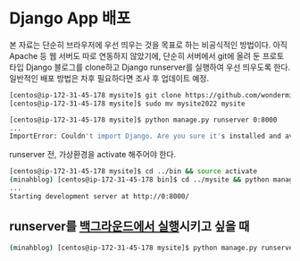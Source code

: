 # Django App 배포

본 자료는 단순히 브라우저에 우선 띄우는 것을 목표로 하는 비공식적인 방법이다.
아직 Apache 등 웹 서버도 따로 연동하지 않았기에,
단순히 서버에서 git에 올려 둔 프로토타입 Django 블로그를 clone하고 Django runserver를 실행하여 우선 띄우도록 한다.
일반적인 배포 방법은 차후 필요하다면 조사 후 업데이트 예정.

```bash
[centos@ip-172-31-45-178 mysite]$ git clone https://github.com/wonderminah/mysite2022.git
[centos@ip-172-31-45-178 mysite]$ sudo mv mysite2022 mysite

[centos@ip-172-31-45-178 mysite]$ python manage.py runserver 0:8000
...
ImportError: Couldn't import Django. Are you sure it's installed and available on your PYTHONPATH environment variable? Did you forget to activate a virtual environment?
```

runserver 전, 가상환경을 activate 해주어야 한다.

```bash
[centos@ip-172-31-45-178 mysite]$ cd ../bin && source activate
(minahblog) [centos@ip-172-31-45-178 bin]$ cd ../mysite && python manage.py runserver 0:8000
...
Starting development server at http://0:8000/
```

## runserver를 [**백그라운드에서 실행**](https://kidnohr.hatenadiary.com/entry/2017/02/01/153327)시키고 싶을 때 

```bash
(minahblog) [centos@ip-172-31-45-178 mysite]$ python manage.py runserver 0.0.0.0:8000 > /dev/null 2>&1 < /dev/null &
```

